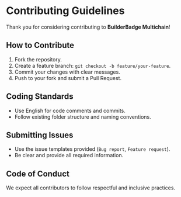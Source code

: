 # Contributing Guidelines

Thank you for considering contributing to **BuilderBadge Multichain**!

## How to Contribute
1. Fork the repository.
2. Create a feature branch: `git checkout -b feature/your-feature`.
3. Commit your changes with clear messages.
4. Push to your fork and submit a Pull Request.

## Coding Standards
- Use English for code comments and commits.
- Follow existing folder structure and naming conventions.

## Submitting Issues
- Use the issue templates provided (`Bug report`, `Feature request`).
- Be clear and provide all required information.

## Code of Conduct
We expect all contributors to follow respectful and inclusive practices.
